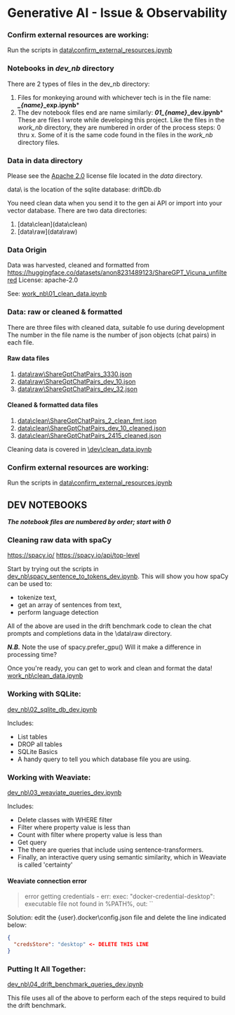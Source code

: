 # Generative AI - Issue & Observability 

### Confirm external resources are working:
Run the scripts in [data\confirm_external_resources.ipynb](data\confirm_external_resources.ipynb)


### Notebooks in *dev_nb* directory
There are 2 types of files in the dev_nb directory:
1. Files for monkeying around with whichever tech is in the file name: ***_{name}*_exp.ipynb***
2. The dev notebook files end are name similarly: ***01_{name}*_dev.ipynb***
These are files I wrote while developing this project. Like the files in the *work_nb* directory, they are numbered in order of the process steps: 0 thru x. Some of it is the same code found in the files in the *work_nb* directory files.


### Data in data directory
Please see the [Apache 2.0](LICENSE) license file located in the *data* directory.

data\ is the location of the sqlite database: driftDb.db

You need clean data when you send it to the gen ai API or import into your vector database.
There are two data directories:
1. [data\clean\](data\clean\)
2. [data\raw\](data\raw\)

### Data Origin
Data was harvested, cleaned and formatted from 
https://huggingface.co/datasets/anon8231489123/ShareGPT_Vicuna_unfiltered
License: apache-2.0

See: [work_nb\01_clean_data.ipynb](work_nb\01_clean_data.ipynb)


### Data: raw or cleaned & formatted
There are three files with cleaned data, suitable fo use during development
The number in the file name is the number of json objects (chat pairs) in each file.

#### Raw data files
1. [data\raw\ShareGptChatPairs_3330.json](data\raw\ShareGptChatPairs_3330.json)
2. [data\raw\ShareGptChatPairs_dev_10.json](data\raw\ShareGptChatPairs_dev_10.json)
3. [data\raw\ShareGptChatPairs_dev_32.json](data\raw\ShareGptChatPairs_dev_32.json)


#### Cleaned & formatted data files
1. [data\clean\ShareGptChatPairs_2_clean_fmt.json](data\clean\ShareGptChatPairs_2_clean_fmt.json)
2. [data\clean\ShareGptChatPairs_dev_10_cleaned.json](data\clean\ShareGptChatPairs_dev_10_cleaned.json)
3. [data\clean\ShareGptChatPairs_2415_cleaned.json](data\clean\ShareGptChatPairs_2415_cleaned.json)

Cleaning data is covered in [\dev\clean_data.ipynb](\dev\clean_data.ipynb)




### Confirm external resources are working:
Run the scripts in [data\confirm_external_resources.ipynb](data\confirm_external_resources.ipynb)


## DEV NOTEBOOKS
***The notebook files are numbered by order; start with 0***


### Cleaning raw data with spaCy
https://spacy.io/ 
https://spacy.io/api/top-level 

Start by trying out the scripts in [dev_nb\spacy_sentence_to_tokens_dev.ipynb](dev_nb\spacy_sentence_to_tokens_dev.ipynb).
This will show you how spaCy can be used to:
* tokenize text, 
* get an array of sentences from text, 
* perform language detection

All of the above are used in the drift benchmark code to clean the chat prompts and completions data in the \data\raw directory.

***N.B.*** Note the use of spacy.prefer_gpu()
Will it make a difference in processing time?


Once you're ready, you can get to work and clean and format the data!
[work_nb\clean_data.ipynb](work_nb\clean_data.ipynb)


### Working with SQLite:
[dev_nb\02_sqlite_db_dev.ipynb](dev_nb\02_sqlite_db_dev.ipynb)

Includes:
* List tables
* DROP all tables
* SQLite Basics
* A handy query to tell you which database file you are using.


### Working with Weaviate:
[dev_nb\03_weaviate_queries_dev.ipynb](dev_nb\03_weaviate_queries_dev.ipynb)

Includes:
* Delete classes with WHERE filter
* Filter where property value is less than
* Count with filter where property value is less than
* Get query
* The there are queries that include using sentence-transformers.
* Finally, an interactive query using semantic similarity, which in Weaviate is called 'certainty'



#### Weaviate connection error
>error getting credentials - err: exec: "docker-credential-desktop": executable file not found in %PATH%, out: ``

Solution: edit the {user}\.docker\config.json file and delete the line indicated below:
```json
{
  "credsStore": "desktop" <- DELETE THIS LINE
}
```


### Putting It All Together:
[dev_nb\04_drift_benchmark_queries_dev.ipynb](dev_nb\04_drift_benchmark_queries_dev.ipynb)

This file uses all of the above to perform each of the steps required to build the drift benchmark.